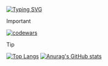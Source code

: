 [![Typing SVG](https://readme-typing-svg.herokuapp.com?font=Fira+Code&duration=300&pause=250&multiline=true&random=false&width=450&height=250&separator=%3C&lines=while+(true)%3C%7B%3C.+Think();%3C.++Learn();%3C.+WriteCode();%3C.++Repeat();%3C%7D)](https://git.io/typing-svg)

> [!IMPORTANT]
> [![codewars](https://www.codewars.com/users/Truncklin/badges/small)](https://www.codewars.com/users/Truncklin)

> [!TIP]
> [![Top Langs](https://github-readme-stats.vercel.app/api/top-langs/?username=Truncklin)](https://github.com/Truncklin/github-readme-stats)
>  [![Anurag's GitHub stats](https://github-readme-stats.vercel.app/api?username=Truncklin)](https://github.com/Truncklin/github-readme-stats)



<!--
**Truncklin/Truncklin** is a ✨ _special_ ✨ repository because its `README.md` (this file) appears on your GitHub profile.

Here are some ideas to get you started:

- 🔭 I’m currently working on ...
- 🌱 I’m currently learning ...
- 👯 I’m looking to collaborate on ...
- 🤔 I’m looking for help with ...
- 💬 Ask me about ...
- 📫 How to reach me: ...
- 😄 Pronouns: ...
- ⚡ Fun fact: ...
-->
